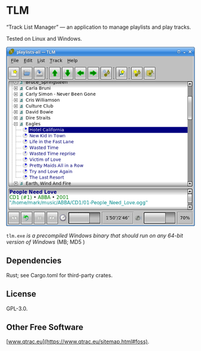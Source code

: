 # TLM

“Track List Manager” — an application to manage playlists and play tracks.

Tested on Linux and Windows.

![Screenshot](screenshot.png)

`tlm.exe` *is a precompiled Windows binary that should run on any 64-bit
version of Windows* (MB; MD5 )

## Dependencies

Rust; see Cargo.toml for third-party crates.

## License

GPL-3.0.

## Other Free Software

[www.qtrac.eu](https://www.qtrac.eu/sitemap.html#foss).
